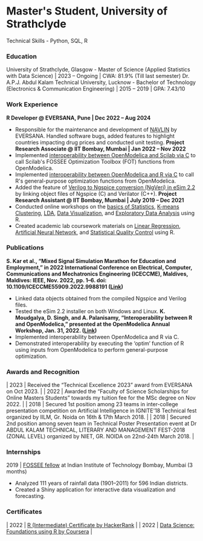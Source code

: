 # Master's Student, University of Strathclyde
Technical Skills - Python, SQL, R

### Education
University of Strathclyde, Glasgow - Master of Science (Applied Statistics with Data Science) | 2023 – Ongoing | CWA: 81.9% (Till last semester)
Dr. A.P.J. Abdul Kalam Technical University, Lucknow - Bachelor of Technology (Electronics & Communication Engineering) | 2015 – 2019 | GPA: 7.43/10

### Work Experience
**R Developer @ EVERSANA, Pune | Dec 2022 – Aug 2024**
- Responsible for the maintenance and development of [NAVLIN](https://www.eversana.com/solutions/products-technology/navlin/) by EVERSANA. Handled software bugs, added features to highlight countries impacting drug prices and conducted unit testing.
**Project Research Associate @ IIT Bombay, Mumbai | Jan 2022 – Nov 2022**
- Implemented [interoperability between OpenModelica and Scilab via C](https://github.com/chrl3hr5/OMScilab) to call Scilab's FOSSEE Optimization Toolbox (FOT) functions from OpenModelica.
- Implemented [interoperability between OpenModelica and R via C](https://github.com/chrl3hr5/OMR) to call R's general-purpose optimization functions from OpenModelica.
- Added the feature of [Verilog to Ngspice conversion (NgVeri) in eSim 2.2](https://github.com/FOSSEE/eSim/blob/master/src/maker/NgVeri.py) by linking object files of Ngspice (C) and Verilator (C++).
**Project Research Assistant @ IIT Bombay, Mumbai | July 2019 – Dec 2021**
- Conducted online workshops on the [basics of Statistics](https://www.it.iitb.ac.in/nmeict/workshopContent.html?workshopid=l5rapSmiSkmObhISCLjV_w&category=UubpVTjA3FS-DQx8uW4rlA), [K-means Clustering](https://www.it.iitb.ac.in/nmeict/workshopContent.html?workshopid=zDEbCbywHBg5OPLFMDAadg&category=UubpVTjA3FS-DQx8uW4rlA), [LDA](https://www.it.iitb.ac.in/nmeict/workshopContent.html?workshopid=zDEbCbywHBg5OPLFMDAadg&category=UubpVTjA3FS-DQx8uW4rlA), [Data Visualization](https://www.it.iitb.ac.in/nmeict/workshopContent.html?workshopid=1iTsyg1QdVnqHaTmd7GKlg&category=UubpVTjA3FS-DQx8uW4rlA), and [Exploratory Data Analysis](https://www.it.iitb.ac.in/nmeict/workshopContent.html?workshopid=HLL0wA0XvfFFGsG5WdQrLA&category=UubpVTjA3FS-DQx8uW4rlA) using R.
- Created academic lab coursework materials on [Linear Regression](https://r.fossee.in/lab-migration/lab-migration-run/6), [Artificial Neural Network](https://r.fossee.in/lab-migration/lab-migration-run/6), and [Statistical Quality Control](https://r.fossee.in/lab-migration/lab-migration-run/12) using R.

### Publications
**S. Kar et al., “Mixed Signal Simulation Marathon for Education and Employment,” in 2022 International Conference on Electrical, Computer, Communications and Mechatronics Engineering (ICECCME), Maldives, Maldives: IEEE, Nov. 2022, pp. 1–6. doi: 10.1109/ICECCME55909.2022.9988191 ([Link](https://ieeexplore.ieee.org/document/9988191))**
- Linked data objects obtained from the compiled Ngspice and Verilog files.
- Tested the eSim 2.2 installer on both Windows and Linux.
**K. Moudgalya, D. Singh, and A. Palanisamy, “Interoperability between R and OpenModelica,” presented at the OpenModelica Annual Workshop, Jan. 31, 2022. ([Link](https://openmodelica.org/images/M_images/OpenModelicaWorkshop_2022/1420_OMR_Interoperability.pdf))**
- Implemented interoperability between OpenModelica and R via C.
- Demonstrated interoperability by executing the ‘optim’ function of R using inputs from OpenModelica to perform general-purpose optimization.

### Awards and Recognition
| 2023 | Received the “Technical Excellence 2023” award from EVERSANA on Oct 2023. |
| 2022 | Awarded the “Faculty of Science Scholarships for Online Masters Students” towards my tuition fee for the MSc degree on Nov 2022. |
| 2018 | Secured 1st position among 23 teams in inter-college presentation competition on Artificial Intelligence in IGNITE'18 Technical fest organized by IILM, Gr. Noida on 16th & 17th March 2018. |
| 2018 | Secured 2nd position among seven team in Technical Poster Presentation event at Dr ABDUL KALAM TECHNICAL, LITERARY AND MANAGEMENT FEST-2018 (ZONAL LEVEL) organized by NIET, GR. NOIDA on 22nd-24th March 2018. |

### Internships
2019 | [FOSSEE fellow](https://fossee.in/fellowship/2019) at Indian Institute of Technology Bombay, Mumbai (3 months)
- Analyzed 111 years of rainfall data (1901–2011) for 596 Indian districts.
- Created a Shiny application for interactive data visualization and forecasting.

### Certificates
| 2022 | [R (Intermediate) Certificate by HackerRank](https://www.hackerrank.com/certificates/4255b5f4ce37) |
| 2022 | [Data Science: Foundations using R by Coursera](https://coursera.org/verify/specialization/KJRWW8YA5686) |
